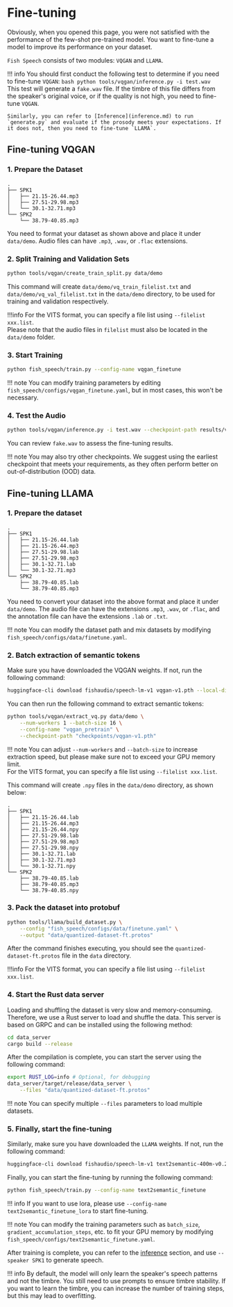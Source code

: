 # Fine-tuning

Obviously, when you opened this page, you were not satisfied with the performance of the few-shot pre-trained model. You want to fine-tune a model to improve its performance on your dataset.

`Fish Speech` consists of two modules: `VQGAN` and `LLAMA`.

!!! info 
    You should first conduct the following test to determine if you need to fine-tune `VQGAN`:
    ```bash
    python tools/vqgan/inference.py -i test.wav
    ```
    This test will generate a `fake.wav` file. If the timbre of this file differs from the speaker's original voice, or if the quality is not high, you need to fine-tune `VQGAN`.

    Similarly, you can refer to [Inference](inference.md) to run `generate.py` and evaluate if the prosody meets your expectations. If it does not, then you need to fine-tune `LLAMA`.

## Fine-tuning VQGAN
### 1. Prepare the Dataset

```
.
├── SPK1
│   ├── 21.15-26.44.mp3
│   ├── 27.51-29.98.mp3
│   └── 30.1-32.71.mp3
└── SPK2
    └── 38.79-40.85.mp3
```

You need to format your dataset as shown above and place it under `data/demo`. Audio files can have `.mp3`, `.wav`, or `.flac` extensions.

### 2. Split Training and Validation Sets

```bash
python tools/vqgan/create_train_split.py data/demo
```

This command will create `data/demo/vq_train_filelist.txt` and `data/demo/vq_val_filelist.txt` in the `data/demo` directory, to be used for training and validation respectively.

!!!info
    For the VITS format, you can specify a file list using `--filelist xxx.list`.  
    Please note that the audio files in `filelist` must also be located in the `data/demo` folder.

### 3. Start Training

```bash
python fish_speech/train.py --config-name vqgan_finetune
```

!!! note
    You can modify training parameters by editing `fish_speech/configs/vqgan_finetune.yaml`, but in most cases, this won't be necessary.

### 4. Test the Audio
    
```bash
python tools/vqgan/inference.py -i test.wav --checkpoint-path results/vqgan_finetune/checkpoints/step_000010000.ckpt
```

You can review `fake.wav` to assess the fine-tuning results.

!!! note
    You may also try other checkpoints. We suggest using the earliest checkpoint that meets your requirements, as they often perform better on out-of-distribution (OOD) data.

## Fine-tuning LLAMA
### 1. Prepare the dataset

```
.
├── SPK1
│   ├── 21.15-26.44.lab
│   ├── 21.15-26.44.mp3
│   ├── 27.51-29.98.lab
│   ├── 27.51-29.98.mp3
│   ├── 30.1-32.71.lab
│   └── 30.1-32.71.mp3
└── SPK2
    ├── 38.79-40.85.lab
    └── 38.79-40.85.mp3
```

You need to convert your dataset into the above format and place it under `data/demo`. The audio file can have the extensions `.mp3`, `.wav`, or `.flac`, and the annotation file can have the extensions `.lab` or `.txt`.

!!! note
    You can modify the dataset path and mix datasets by modifying `fish_speech/configs/data/finetune.yaml`.

### 2. Batch extraction of semantic tokens

Make sure you have downloaded the VQGAN weights. If not, run the following command:

```bash
huggingface-cli download fishaudio/speech-lm-v1 vqgan-v1.pth --local-dir checkpoints
```

You can then run the following command to extract semantic tokens:

```bash
python tools/vqgan/extract_vq.py data/demo \
    --num-workers 1 --batch-size 16 \
    --config-name "vqgan_pretrain" \
    --checkpoint-path "checkpoints/vqgan-v1.pth"
```

!!! note
    You can adjust `--num-workers` and `--batch-size` to increase extraction speed, but please make sure not to exceed your GPU memory limit.  
    For the VITS format, you can specify a file list using `--filelist xxx.list`.

This command will create `.npy` files in the `data/demo` directory, as shown below:

```
.
├── SPK1
│   ├── 21.15-26.44.lab
│   ├── 21.15-26.44.mp3
│   ├── 21.15-26.44.npy
│   ├── 27.51-29.98.lab
│   ├── 27.51-29.98.mp3
│   ├── 27.51-29.98.npy
│   ├── 30.1-32.71.lab
│   ├── 30.1-32.71.mp3
│   └── 30.1-32.71.npy
└── SPK2
    ├── 38.79-40.85.lab
    ├── 38.79-40.85.mp3
    └── 38.79-40.85.npy
```

### 3. Pack the dataset into protobuf

```bash
python tools/llama/build_dataset.py \
    --config "fish_speech/configs/data/finetune.yaml" \
    --output "data/quantized-dataset-ft.protos"
```

After the command finishes executing, you should see the `quantized-dataset-ft.protos` file in the `data` directory.

!!!info
    For the VITS format, you can specify a file list using `--filelist xxx.list`.

### 4. Start the Rust data server

Loading and shuffling the dataset is very slow and memory-consuming. Therefore, we use a Rust server to load and shuffle the data. This server is based on GRPC and can be installed using the following method:

```bash
cd data_server
cargo build --release
```

After the compilation is complete, you can start the server using the following command:

```bash
export RUST_LOG=info # Optional, for debugging
data_server/target/release/data_server \
    --files "data/quantized-dataset-ft.protos" 
```

!!! note
    You can specify multiple `--files` parameters to load multiple datasets.

### 5. Finally, start the fine-tuning

Similarly, make sure you have downloaded the `LLAMA` weights. If not, run the following command:

```bash
huggingface-cli download fishaudio/speech-lm-v1 text2semantic-400m-v0.2-4k.pth --local-dir checkpoints
```

Finally, you can start the fine-tuning by running the following command:
```bash
python fish_speech/train.py --config-name text2semantic_finetune
```

!!! info
    If you want to use lora, please use `--config-name text2semantic_finetune_lora` to start fine-tuning.

!!! note
    You can modify the training parameters such as `batch_size`, `gradient_accumulation_steps`, etc. to fit your GPU memory by modifying `fish_speech/configs/text2semantic_finetune.yaml`.

After training is complete, you can refer to the [inference](inference.md) section, and use `--speaker SPK1` to generate speech.

!!! info
    By default, the model will only learn the speaker's speech patterns and not the timbre. You still need to use prompts to ensure timbre stability.
    If you want to learn the timbre, you can increase the number of training steps, but this may lead to overfitting.
